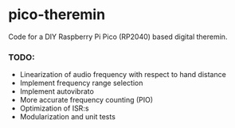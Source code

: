 # pico-theremin
Code for a DIY Raspberry Pi Pico (RP2040) based digital theremin.

### TODO:
- Linearization of audio frequency with respect to hand distance
- Implement frequency range selection
- Implement autovibrato
- More accurate frequency counting (PIO)
- Optimization of ISR:s
- Modularization and unit tests